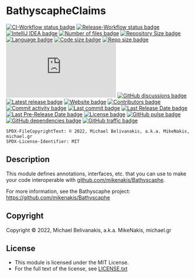 # BathyscapheClaims

[![CI-Workflow status badge       ](https://img.shields.io/github/workflow/status/mikenakis/BathyscapheClaims/CI-Workflow?label=CI-Workflow&logo=github&cacheSeconds=0)](https://github.com/mikenakis/BathyscapheClaims/actions/workflows/ci.yml)
[![Release-Workflow status badge  ](https://img.shields.io/github/workflow/status/mikenakis/BathyscapheClaims/Release-Workflow?label=Release-Workflow&logo=github&cacheSeconds=0)](https://github.com/mikenakis/BathyscapheClaims/actions/workflows/release.yml)
[![IntelliJ IDEA badge            ](https://img.shields.io/badge/built_with-IntelliJ_IDEA-blue?logo=intellijIdea&logoColor=pink&color=pink)](#;)
[![Number of files badge          ](https://img.shields.io/github/search/mikenakis/BathyscapheClaims/java?label=files&logo=files&logoColor=yellow)](#;)
[![Repository Size badge          ](https://img.shields.io/github/languages/count/mikenakis/BathyscapheClaims)](#;)
[![Language badge                 ](https://img.shields.io/github/languages/top/mikenakis/BathyscapheClaims)](#;)
[![Code size badge                ](https://img.shields.io/github/languages/code-size/mikenakis/BathyscapheClaims)](#;)
[![Repo size badge                ](https://img.shields.io/github/repo-size/mikenakis/BathyscapheClaims)](#;)
[![File size badge                ](https://img.shields.io/github/size/mikenakis/BathyscapheClaims/README.md?label=size+of+this+README.md)](#;)
[![GitHub discussions badge       ](https://img.shields.io/badge/chat-on_github-4fb999?logo=googlechat)](https://github.com/mikenakis/Bathyscaphe/discussions)
[![Latest release badge           ](https://img.shields.io/github/v/release/mikenakis/BathyscapheClaims?label=latest+release&include_prereleases&sort=semver)](#;)
[![Website badge                  ](https://img.shields.io/website?down_color=lightgrey&down_message=offline&up_color=limegreen&up_message=online&url=https%3A%2F%2Fblog.michael.gr)](https://blog.michael.gr/2022/05/bathyscaphe.html)
[![Contributors badge             ](https://img.shields.io/github/contributors/mikenakis/BathyscapheClaims)](https://github.com/mikenakis/BathyscapheClaims/graphs/contributors)
[![Commit activity badge          ](https://img.shields.io/github/commit-activity/y/mikenakis/BathyscapheClaims)](https://github.com/mikenakis/BathyscapheClaims/graphs/commit-activity)
[![Last commit badge              ](https://img.shields.io/github/last-commit/mikenakis/BathyscapheClaims)](#;)
[![Last Release Date badge        ](https://img.shields.io/github/release-date/mikenakis/BathyscapheClaims?label=last+release)](#;)
[![Last Pre-Release Date badge    ](https://img.shields.io/github/release-date-pre/mikenakis/BathyscapheClaims?label=last+pre-release)](#;) 
[![License badge                  ](https://img.shields.io/badge/license-MIT-red?logo=)](https://github.com/mikenakis/BathyscapheClaims/blob/master/LICENSE.txt)
[![GitHub pulse badge             ](https://img.shields.io/badge/%E2%80%8B-pulse-blue?logo=github)](https://github.com/mikenakis/BathyscapheClaims/pulse)
[![GitHub dependencies badge      ](https://img.shields.io/badge/%E2%80%8B-dependencies-blue?logo=github)](https://github.com/mikenakis/BathyscapheClaims/network/dependencies)
[![GitHub traffic badge           ](https://img.shields.io/badge/%E2%80%8B-traffic-blue?logo=github)](https://github.com/mikenakis/BathyscapheClaims/graphs/traffic)

`SPDX-FileCopyrightText: © 2022, Michael Belivanakis, a.k.a. MikeNakis, michael.gr`<br/>
`SPDX-License-Identifier: MIT`

## Description

This module defines annotations, interfaces, etc. that you can use to make your code interoperable with [github.com/mikenakis/Bathyscaphe](https://github.com/mikenakis/Bathyscaphe).

For more information, see the Bathyscaphe project: https://github.com/mikenakis/Bathyscaphe

## Copyright

Copyright © 2022, Michael Belivanakis, a.k.a. MikeNakis, michael.gr

## License

- This module is licensed under the MIT License. 
- For the full text of the license, see [LICENSE.txt](LICENSE.txt)

